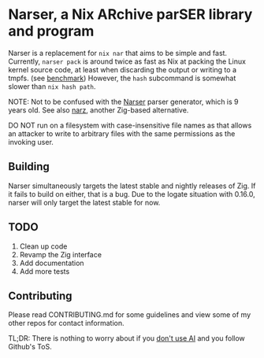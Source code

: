 # Narser, a Nix ARchive parSER library and program

Narser is a replacement for `nix nar` that aims to be simple and fast.
Currently, `narser pack` is around twice as fast as Nix at packing the Linux kernel source code, at least when discarding the output or writing to a tmpfs. (see [benchmark](benchmark))
However, the `hash` subcommand is somewhat slower than `nix hash path`.

NOTE: Not to be confused with the [Narser](https://github.com/Nacorpio/Narser) parser generator, which is 9 years old.
See also [narz](https://github.com/water-sucks/narz), another Zig-based alternative.

DO NOT run on a filesystem with case-insensitive file names as that allows an attacker to write to arbitrary files with the same permissions as the invoking user.

## Building

Narser simultaneously targets the latest stable and nightly releases of Zig.
If it fails to build on either, that is a bug.
Due to the Iogate situation with 0.16.0, narser will only target the latest stable for now.

## TODO

1. Clean up code
2. Revamp the Zig interface
3. Add documentation
4. Add more tests

## Contributing

Please read CONTRIBUTING.md for some guidelines and view some of my other repos for contact information.

TL;DR: There is nothing to worry about if you [don't use AI](https://github.com/orgs/community/discussions/159749#discussioncomment-13464891) and you follow Github's ToS.

